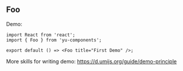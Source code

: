 ## Foo

Demo:

```tsx
import React from 'react';
import { Foo } from 'yu-components';

export default () => <Foo title="First Demo" />;
```

More skills for writing demo: https://d.umijs.org/guide/demo-principle

